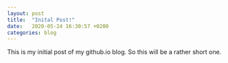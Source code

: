 ```yaml
---
layout: post
title:  "Inital Post!"
date:   2020-05-24 16:30:57 +0200
categories: blog
---
```

This is my initial post of my github.io blog. So this will be a rather short one.
